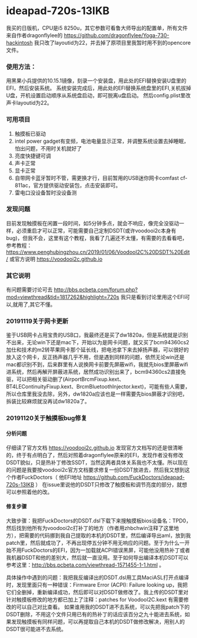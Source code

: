 # ideapad-720s-13IKB
我买的日版机，CPU是i5 8250u，其它参数可看鲁大师导出的配置单，所有文件来自作者dragonflylee的  https://github.com/dragonflylee/Yoga-730-hackintosh  我只改了layoutid为22，并去掉了原项目里我暂时用不到的opencore文件。

### 使用方法：
用黑果小兵提供的10.15.1镜像，刻录一个安装盘，用此处的EFI替换安装U盘里的EFI，然后安装系统。
系统安装完成后，用此处的EFI替换系统盘里的EFI,关机拔掉U盘，开机设置启动顺序从系统盘启动，即可脱离u盘启动。
然后config.plist里改声卡layoutid为22。

### 可用项目
1. 触摸板已驱动
2. intel power gadget有变频，电池电量显示正常，并调整系统设置去掉睡眠，怕出问题，不用时关机就好了
3. 亮度快捷键可调
4. 声卡正常
5. 显卡正常
6. 自带网卡蓝牙暂时不管，需更换才行，目前暂用的USB迷你网卡comfast cf-811ac，官方提供驱动安装包，点击安装即可。
7. 雷电口没设备暂时没设备测


### 发现问题
目前发现触摸板在闲置一段时间，如5分钟多点，就会不响应，像完全没驱动一样，必须重启才可以正常，可能需要自己定制DSDT(或许voodooi2c本身有bug)，但我不会，这里有这个教程，我看了几遍还不太懂，有需要的去看看吧，参考教程：https://www.penghubingzhou.cn/2019/01/06/VoodooI2C%20DSDT%20Edit/ 或官方说明  https://voodooi2c.github.io

### 其它说明
有问题需要讨论可去 http://bbs.pcbeta.com/forum.php?mod=viewthread&tid=1817262&highlight=720s  我只是看到讨论里用这个EFI可以,就用了,其它不懂。



### 20191119关于网卡更新
鉴于USB网卡占用宝贵的USB口，我最终还是买了dw1820a，但是系统就是识别不出来，无论win下还是mac下，开始以为是网卡问题，就又买了bcm94360cs2加仕和技术的m2转苹果网卡那个延长线，把电池拿下来去掉扬声器，可以很好的放入这个网卡，反正扬声器几乎不用，但是遇到同样的问题，依然无论win还是mac都识别不到，后来群里有人说换网卡前要先屏蔽wifi，我就先bios里屏蔽wifi进系统，然后再解开屏蔽进系统，居然成功识别出来了，bcm94360cs2直接免驱，可以把相关驱动删了(AirportBrcmFixup.kext、
BT4LEContinuityFixup.kext、BrcmBluetoothInjector.kext)，可能有些人需要，所以仓库里我没去除，另外，dw1820a应该也是一样需要先bios屏蔽才识别吧，拆装比较麻烦就没再试dw1820a了。

### 20191120关于触摸板bug修复

#### 分析问题
仔细读了官方文档 https://voodooi2c.github.io 发现官方文档写的还是很清晰的，终于有点明白了，然后对照着dragonflylee原来的EFI，发现作者没有修改DSDT貌似，只是热补丁修改SSDT，当然这两者具体关系我也不太懂。所以现在的问题是我要按voodooi2c官方文档要求修复一份DSDT放进去，然后我又想到这个作者FuckDoctors（ 他EFI地址 https://github.com/FuckDoctors/ideapad-720s-13IKB ） 在issue里说他的DSDT只修改了触摸板和调节亮度的部分，就想可以参照着他的改。

#### 修复步骤
大致步骤：我把FuckDoctors的DSDT.dsl下载下来搜触摸板bios设备名：TPD0，然后找到他所有为voodooi2c打补丁的地方（作者用zhbchwin注释了这里地方），把需要的代码挪到我自己提取的本机的DSDT里，然后编译导出aml，放到我patch里，然后就成功了，不再出现停五分钟不用无响应的问题。至于为什么一开始不用FuckDoctors的EFI，因为一加载就ACPI错误黑屏，可能他没用热补丁或者我机器DSDT和他的差别大，然后就一直没用。至于如何导出编译本机DSDT可以参考这里：http://bbs.pcbeta.com/viewthread-1571455-1-1.html  。

具体操作中遇到的问题：我把我反编译出的DSDT.dsl用工具MaciASL打开点编译时，发现里面只有一种错误：Firmware Error (ACPI): Failure looking up，我把它们全删掉，重新编译成功，然后即可以对DSDT做修改了。我上传的DSDT里对针对触摸板修改的地方都已加上了注释：patches for VoodooI2C.kext 有需要修改的可以自己对比查看。 如果谁用我的DSDT进不去系统，可以先把我patch下的DSDT删除，不用这个文件只用已有的热补丁的话应该百分之九十能进去系统，如果发现触摸板有同样问题，可以再提取自己本机的DSDT做修改解决，用别人的DSDT很可能进不去系统。



